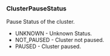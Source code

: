 ### ClusterPauseStatus
Pause Status of the cluster.

- UNKNOWN - Unknown Status.
- NOT_PAUSED - Cluster not paused.
- PAUSED - Cluster paused.
